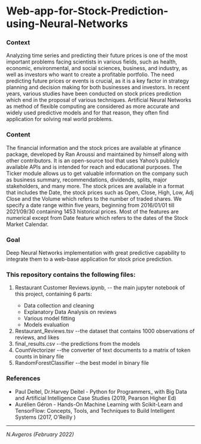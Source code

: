# Web-app-for-Stock-Prediction-using-Neural-Networks

### Context 
Analyzing time series and predicting their future prices is one of the most important problems facing scientists in various fields, such as health, economic, environmental, and social sciences, business, and industry, as well as investors who want to create a profitable portfolio. The need predicting future prices or events is crucial, as it is a key factor in strategy planning and decision making for both businesses and investors. In recent years, various studies have been conducted on stock prices prediction which end in the proposal of various techniques. Artificial Neural Networks as method of flexible computing are considered as more accurate and widely used predictive models and for that reason, they often find application for solving real world problems.

### Content 
The financial information and the stock prices are available at yfinance package, developed by Ran Aroussi and maintained by himself along with other contributors. It is an open-source tool that uses Yahoo’s publicly available APIs and is intended for reach and educational purposes. The Ticker module allows us to get valuable information on the company such as business summary, recommendations, dividends, splits, major stakeholders, and many more. The stock prices are available in a format that includes the Date, the stock prices such as Open, Close, High, Low, Adj Close and the Volume which refers to the number of traded shares. We specify a date range within five years, beginning from 2016/01/01 till 2021/09/30 containing 1453 historical prices. Most of the features are numerical except from Date feature which refers to the dates of the Stock Market Calendar.

### Goal 
Deep Neural Networks implementation with great predictive capability to integrate them to a web-base application for stock price prediction.

### This repository contains the following files:
<ol>
  <li>Restaurant Customer Reviews.ipynb, -- the main jupyter notebook of this project, containing 6 parts:</li>
  <ul>
    <li>Data collection and cleaning</li>
    <li>Explanatory Data Analysis on reviews</li>
    <li>Various model fitting</li>
    <li>Models evaluation</li>
  </ul>
  <li>Restaurant_Reviews.tsv --the dataset that contains 1000 observations of reviews, and likes</li>
  <li>final_results.csv --the predictions from the models</li>
  <li>CountVectorizer --the converter of text documents to a matrix of token counts in binary file</li>
  <li>RandomForestClassifier --the best model in binary file</li>
</ol>

### References
* Paul Deitel, Dr.Harvey Deitel - Python for Programmers_ with Big Data and Artificial Intelligence Case Studies (2019, Pearson Higher Ed)
* Aurélien Géron - Hands-On Machine Learning with Scikit-Learn and TensorFlow: Concepts, Tools, and Techniques to Build Intelligent Systems (2017, O'Reilly )

---
<i>N.Avgeros (February 2022)</li>
